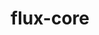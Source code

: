 ---
title: "flux-core"
layout: cache
categories: [package, v0.22.3]
meta: {"versions": ["0.61.2"], "compilers": ["gcc@=11.4.0", "gcc@=7.3.1", "gcc@=7.5.0", "gcc@=9.4.0", "oneapi@=2024.0.0"], "oss": ["amzn2", "ubuntu18.04", "ubuntu20.04", "ubuntu22.04"], "platforms": ["linux"], "targets": ["aarch64", "neoverse_n1", "neoverse_v1", "neoverse_v2", "ppc64le", "x86_64_v3"], "stacks": ["aws-isc", "aws-isc-aarch64", "e4s", "e4s-neoverse-v2", "e4s-neoverse_v1", "e4s-oneapi", "e4s-power", "radiuss", "root"], "num_specs": 12, "num_specs_by_stack": {"aws-isc-aarch64": 2, "root": 12, "aws-isc": 1, "radiuss": 1, "e4s-power": 2, "e4s-neoverse_v1": 2, "e4s-neoverse-v2": 2, "e4s": 1, "e4s-oneapi": 1}}
spec_details: [{"hash": "k7dswoj3cujqr43kx2n3xcxamadeak5s", "compiler": "gcc@=7.3.1", "versions": ["0.61.2"], "os": "amzn2", "platform": "linux", "target": "aarch64", "variants": ["build_system=autotools", "~cuda", "~docs", "~security"], "stacks": ["aws-isc-aarch64", "root"], "size": "-", "tarball": "https://binaries.spack.io/v0.22.3/build_cache/linux-amzn2-aarch64/gcc-7.3.1/flux-core-0.61.2/linux-amzn2-aarch64-gcc-7.3.1-flux-core-0.61.2-k7dswoj3cujqr43kx2n3xcxamadeak5s.spack"}, {"hash": "c7kl7goacibaojjbbiv2zrf22uzzhk4a", "compiler": "gcc@=7.3.1", "versions": ["0.61.2"], "os": "amzn2", "platform": "linux", "target": "neoverse_n1", "variants": ["build_system=autotools", "~cuda", "~docs", "~security"], "stacks": ["aws-isc-aarch64", "root"], "size": "-", "tarball": "https://binaries.spack.io/v0.22.3/build_cache/linux-amzn2-neoverse_n1/gcc-7.3.1/flux-core-0.61.2/linux-amzn2-neoverse_n1-gcc-7.3.1-flux-core-0.61.2-c7kl7goacibaojjbbiv2zrf22uzzhk4a.spack"}, {"hash": "67pw6xr7t2fn6cqtgt4a2ks7he5mhv22", "compiler": "gcc@=7.3.1", "versions": ["0.61.2"], "os": "amzn2", "platform": "linux", "target": "x86_64_v3", "variants": ["build_system=autotools", "~cuda", "~docs", "~security"], "stacks": ["aws-isc", "root"], "size": "-", "tarball": "https://binaries.spack.io/v0.22.3/build_cache/linux-amzn2-x86_64_v3/gcc-7.3.1/flux-core-0.61.2/linux-amzn2-x86_64_v3-gcc-7.3.1-flux-core-0.61.2-67pw6xr7t2fn6cqtgt4a2ks7he5mhv22.spack"}, {"hash": "z5ewrpgitynhpqdvr4sm7e6qca2lh6bf", "compiler": "gcc@=7.5.0", "versions": ["0.61.2"], "os": "ubuntu18.04", "platform": "linux", "target": "x86_64_v3", "variants": ["build_system=autotools", "~cuda", "~docs", "~security"], "stacks": ["root", "radiuss"], "size": "-", "tarball": "https://binaries.spack.io/v0.22.3/build_cache/linux-ubuntu18.04-x86_64_v3/gcc-7.5.0/flux-core-0.61.2/linux-ubuntu18.04-x86_64_v3-gcc-7.5.0-flux-core-0.61.2-z5ewrpgitynhpqdvr4sm7e6qca2lh6bf.spack"}, {"hash": "o5aouc2ms6a7vhoox4fg276lhjwwktrq", "compiler": "gcc@=9.4.0", "versions": ["0.61.2"], "os": "ubuntu20.04", "platform": "linux", "target": "ppc64le", "variants": ["build_system=autotools", "~cuda", "~docs", "~security"], "stacks": ["e4s-power", "root"], "size": "-", "tarball": "https://binaries.spack.io/v0.22.3/build_cache/linux-ubuntu20.04-ppc64le/gcc-9.4.0/flux-core-0.61.2/linux-ubuntu20.04-ppc64le-gcc-9.4.0-flux-core-0.61.2-o5aouc2ms6a7vhoox4fg276lhjwwktrq.spack"}, {"hash": "o72akv6eyqv2atjjqkmse2cvwzs2lv65", "compiler": "gcc@=9.4.0", "versions": ["0.61.2"], "os": "ubuntu20.04", "platform": "linux", "target": "ppc64le", "variants": ["build_system=autotools", "+cuda", "~docs", "~security"], "stacks": ["e4s-power", "root"], "size": "-", "tarball": "https://binaries.spack.io/v0.22.3/build_cache/linux-ubuntu20.04-ppc64le/gcc-9.4.0/flux-core-0.61.2/linux-ubuntu20.04-ppc64le-gcc-9.4.0-flux-core-0.61.2-o72akv6eyqv2atjjqkmse2cvwzs2lv65.spack"}, {"hash": "743ic4nslppaagntdnsmsyziyjhny2fy", "compiler": "gcc@=11.4.0", "versions": ["0.61.2"], "os": "ubuntu22.04", "platform": "linux", "target": "neoverse_v1", "variants": ["build_system=autotools", "~cuda", "~docs", "~security"], "stacks": ["e4s-neoverse_v1", "root"], "size": "-", "tarball": "https://binaries.spack.io/v0.22.3/build_cache/linux-ubuntu22.04-neoverse_v1/gcc-11.4.0/flux-core-0.61.2/linux-ubuntu22.04-neoverse_v1-gcc-11.4.0-flux-core-0.61.2-743ic4nslppaagntdnsmsyziyjhny2fy.spack"}, {"hash": "bc6lcd5oes2kjcubemjnwwseullulbc4", "compiler": "gcc@=11.4.0", "versions": ["0.61.2"], "os": "ubuntu22.04", "platform": "linux", "target": "neoverse_v1", "variants": ["build_system=autotools", "+cuda", "~docs", "~security"], "stacks": ["e4s-neoverse_v1", "root"], "size": "-", "tarball": "https://binaries.spack.io/v0.22.3/build_cache/linux-ubuntu22.04-neoverse_v1/gcc-11.4.0/flux-core-0.61.2/linux-ubuntu22.04-neoverse_v1-gcc-11.4.0-flux-core-0.61.2-bc6lcd5oes2kjcubemjnwwseullulbc4.spack"}, {"hash": "ut23dej4mthjwpyvk3wygpufj6cbgcgr", "compiler": "gcc@=11.4.0", "versions": ["0.61.2"], "os": "ubuntu22.04", "platform": "linux", "target": "neoverse_v2", "variants": ["build_system=autotools", "~cuda", "~docs", "~security"], "stacks": ["root", "e4s-neoverse-v2"], "size": "-", "tarball": "https://binaries.spack.io/v0.22.3/build_cache/linux-ubuntu22.04-neoverse_v2/gcc-11.4.0/flux-core-0.61.2/linux-ubuntu22.04-neoverse_v2-gcc-11.4.0-flux-core-0.61.2-ut23dej4mthjwpyvk3wygpufj6cbgcgr.spack"}, {"hash": "u6yooa4qhetsazhetjygyqhsykipmoc7", "compiler": "gcc@=11.4.0", "versions": ["0.61.2"], "os": "ubuntu22.04", "platform": "linux", "target": "neoverse_v2", "variants": ["build_system=autotools", "+cuda", "~docs", "~security"], "stacks": ["root", "e4s-neoverse-v2"], "size": "-", "tarball": "https://binaries.spack.io/v0.22.3/build_cache/linux-ubuntu22.04-neoverse_v2/gcc-11.4.0/flux-core-0.61.2/linux-ubuntu22.04-neoverse_v2-gcc-11.4.0-flux-core-0.61.2-u6yooa4qhetsazhetjygyqhsykipmoc7.spack"}, {"hash": "oyxgzskimvqwjwri6yv2nm3hc5gn6g6m", "compiler": "gcc@=11.4.0", "versions": ["0.61.2"], "os": "ubuntu22.04", "platform": "linux", "target": "x86_64_v3", "variants": ["build_system=autotools", "~cuda", "~docs", "~security"], "stacks": ["e4s", "root"], "size": "-", "tarball": "https://binaries.spack.io/v0.22.3/build_cache/linux-ubuntu22.04-x86_64_v3/gcc-11.4.0/flux-core-0.61.2/linux-ubuntu22.04-x86_64_v3-gcc-11.4.0-flux-core-0.61.2-oyxgzskimvqwjwri6yv2nm3hc5gn6g6m.spack"}, {"hash": "e4uqw3uc7vwtms5y7mlt5ljsujjpydjs", "compiler": "oneapi@=2024.0.0", "versions": ["0.61.2"], "os": "ubuntu22.04", "platform": "linux", "target": "x86_64_v3", "variants": ["build_system=autotools", "~cuda", "~docs", "~security"], "stacks": ["e4s-oneapi", "root"], "size": "-", "tarball": "https://binaries.spack.io/v0.22.3/build_cache/linux-ubuntu22.04-x86_64_v3/oneapi-2024.0.0/flux-core-0.61.2/linux-ubuntu22.04-x86_64_v3-oneapi-2024.0.0-flux-core-0.61.2-e4uqw3uc7vwtms5y7mlt5ljsujjpydjs.spack"}]
---